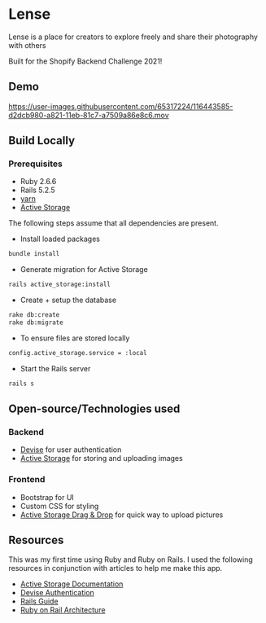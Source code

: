 
# Lense

Lense is a place for creators to explore freely and share their photography with others

Built for the Shopify Backend Challenge 2021!

## Demo
https://user-images.githubusercontent.com/65317224/116443585-d2dcb980-a821-11eb-81c7-a7509a86e8c6.mov

## Build Locally

### Prerequisites
* Ruby 2.6.6
* Rails 5.2.5
* [yarn](https://classic.yarnpkg.com/en/docs/install/)
* [Active Storage](https://github.com/rails/rails/tree/main/activestorage)

The following steps assume that all dependencies are present.

- Install loaded packages

```bash
bundle install 
```
- Generate migration for Active Storage
```bash
rails active_storage:install
```
- Create + setup the database

```bash
rake db:create
rake db:migrate
```
- To ensure files are stored locally

```bash
config.active_storage.service = :local
```
- Start the Rails server

```bash
rails s
```

## Open-source/Technologies used
### Backend
* [Devise](https://github.com/heartcombo/devise) for user authentication
* [Active Storage](https://github.com/rails/rails/tree/main/activestorage) for storing and uploading images

### Frontend
* Bootstrap for UI
* Custom CSS for styling
* [Active Storage Drag & Drop](https://github.com/rails/rails/tree/main/activestorage) for quick way to upload pictures

## Resources

This was my first time using Ruby and Ruby on Rails. I used the following resources in conjunction with articles to help me make this app.
* [Active Storage Documentation](https://edgeguides.rubyonrails.org/active_storage_overview.html)
* [Devise Authentication](https://guides.railsgirls.com/devise)
* [Rails Guide](https://guides.rubyonrails.org/v5.0/getting_started.html)
* [Ruby on Rail Architecture](https://www.educative.io/blog/ruby-on-rails)
